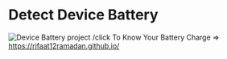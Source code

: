# Detect Device Battery
![Device Battery project](https://github.com/Rifaat12ramadan/Rifaat12ramadan.github.io/assets/87676973/b01434ad-a1b6-406a-9bc5-ec25b650be6d)
/click To Know Your Battery Charge => https://rifaat12ramadan.github.io/

